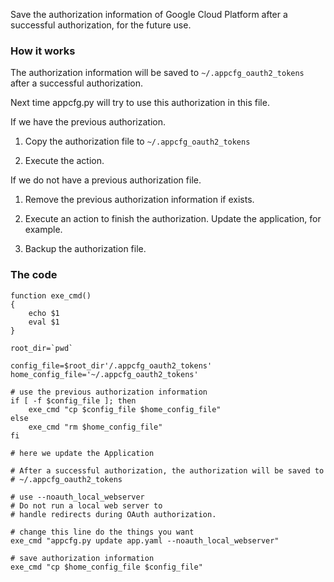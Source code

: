 Save the authorization information of Google Cloud Platform after a successful
authorization, for the future use.


### How it works

The authorization information will be saved to `~/.appcfg_oauth2_tokens` after
a successful authorization.

Next time appcfg.py will try to use this authorization in this file.

If we have the previous authorization.

1. Copy the authorization file to `~/.appcfg_oauth2_tokens`

2. Execute the action.

If we do not have a previous authorization file.

1. Remove the previous authorization information if exists.

2. Execute an action to finish the authorization. Update the application, for example.

3. Backup the authorization file.


### The code

```
function exe_cmd()
{
    echo $1
    eval $1
}

root_dir=`pwd`

config_file=$root_dir'/.appcfg_oauth2_tokens'
home_config_file='~/.appcfg_oauth2_tokens'

# use the previous authorization information
if [ -f $config_file ]; then
    exe_cmd "cp $config_file $home_config_file"
else
    exe_cmd "rm $home_config_file"
fi

# here we update the Application

# After a successful authorization, the authorization will be saved to
# ~/.appcfg_oauth2_tokens

# use --noauth_local_webserver
# Do not run a local web server to
# handle redirects during OAuth authorization.

# change this line do the things you want
exe_cmd "appcfg.py update app.yaml --noauth_local_webserver"

# save authorization information
exe_cmd "cp $home_config_file $config_file"
```
